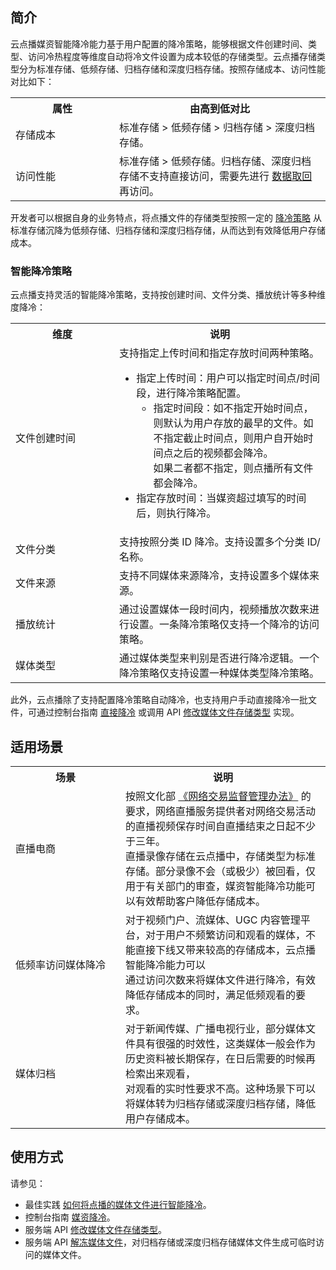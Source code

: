 ## 简介
云点播媒资智能降冷能力基于用户配置的降冷策略，能够根据文件创建时间、类型、访问冷热程度等维度自动将冷文件设置为成本较低的存储类型。云点播存储类型分为标准存储、低频存储、归档存储和深度归档存储。按照存储成本、访问性能对比如下：

<table>
    <tr>
        <th style="width:150px">
            属性              
        </th>
				<th>
           由高到低对比
        </th>
    </tr>
		 <tr>
        <td>
            存储成本
        </td>
				<td>
				标准存储 > 低频存储 > 归档存储 > 深度归档存储。
        </td>
		</tr>
		<tr>
        <td>
            访问性能
        </td>
				<td>
				标准存储 > 低频存储。归档存储、深度归档存储不支持直接访问，需要先进行 <a href="https://cloud.tencent.com/document/product/266/56196#.E6.95.B0.E6.8D.AE.E5.8F.96.E5.9B.9E.E5.8F.8A.E5.8F.96.E5.9B.9E.E6.A8.A1.E5.BC.8F.3Ca-id.3D.22retake.22.3E.3C.2Fa.3E" title="数据取回" target="_blank">数据取回</a> 再访问。
        </td>
		</tr>
</table>

开发者可以根据自身的业务特点，将点播文件的存储类型按照一定的 <a href="https://cloud.tencent.com/document/product/266/56196#.E7.AD.96.E7.95.A5.E7.AE.A1.E7.90.86.3Ca-id.3D.22strategy.22.3E.3C.2Fa.3E" title="降冷策略">降冷策略</a> 从标准存储沉降为低频存储、归档存储和深度归档存储，从而达到有效降低用户存储成本。

### 智能降冷策略
云点播支持灵活的智能降冷策略，支持按创建时间、文件分类、播放统计等多种维度降冷：

<table>
    <tr>
        <th style="width:150px">
            维度              
        </th>
				<th>
           说明
        </th>
    </tr>
		 <tr>
        <td>
            文件创建时间
        </td>
				<td>
				支持指定上传时间和指定存放时间两种策略。
				<ul>
					<li>指定上传时间：用户可以指定时间点/时间段，进行降冷策略配置。
						<ul>
						<li>指定时间段：如不指定开始时间点，则默认为用户存放的最早的文件。如不指定截止时间点，则用户自开始时间点之后的视频都会降冷。</br>如果二者都不指定，则点播所有文件都会降冷。</li>
							</ul>
					</li>
					<li>指定存放时间：当媒资超过填写的时间后，则执行降冷。</li>
				</ul>
        </td>
		</tr>
		<tr>
        <td>
            文件分类
        </td>
				<td>
				支持按照分类 ID 降冷。支持设置多个分类 ID/名称。
        </td>
		</tr>
		<tr>
        <td>
            文件来源
        </td>
				<td>
				支持不同媒体来源降冷，支持设置多个媒体来源。
        </td>
		</tr>
		<tr>
        <td>
            播放统计
        </td>
				<td>
				通过设置媒体一段时间内，视频播放次数来进行设置。一条降冷策略仅支持一个降冷的访问策略。
        </td>
		</tr>
		<tr>
        <td>
            媒体类型
        </td>
				<td>
				通过媒体类型来判别是否进行降冷逻辑。一个降冷策略仅支持设置一种媒体类型降冷策略。
        </td>
		</tr>
</table>

此外，云点播除了支持配置降冷策略自动降冷，也支持用户手动直接降冷一批文件，可通过控制台指南 [直接降冷](https://cloud.tencent.com/document/product/266/55267#.E7.9B.B4.E6.8E.A5.E9.99.8D.E5.86.B7) 或调用 API [修改媒体文件存储类型](https://cloud.tencent.com/document/product/266/70862) 实现。

## 适用场景
<table>
    <tr>
        <th style="width:160px">
            场景              
        </th>
				<th>
           说明
        </th>
    </tr>
		 <tr>
        <td>
            直播电商
        </td>
				<td>
				按照文化部 <a href="https://gkml.samr.gov.cn/nsjg/fgs/202103/t20210315_326936.html" title="网络交易监督管理办法" target="_blank">《网络交易监督管理办法》</a> 的要求，网络直播服务提供者对网络交易活动的直播视频保存时间自直播结束之日起不少于三年。</br>直播录像存储在云点播中，存储类型为标准存储。部分录像不会（或极少）被回看，仅用于有关部门的审查，媒资智能降冷功能可以有效帮助客户降低存储成本。
        </td>
		</tr>
		<tr>
        <td>
            低频率访问媒体降冷
        </td>
				<td>
				对于视频门户、流媒体、UGC 内容管理平台，对于用户不频繁访问和观看的媒体，不能直接下线又带来较高的存储成本，云点播智能降冷能力可以</br>通过访问次数来将媒体文件进行降冷，有效降低存储成本的同时，满足低频观看的要求。
        </td>
		</tr>
		<tr>
        <td>
            媒体归档
        </td>
				<td>
				对于新闻传媒、广播电视行业，部分媒体文件具有很强的时效性，这类媒体一般会作为历史资料被长期保存，在日后需要的时候再检索出来观看，</br>对观看的实时性要求不高。这种场景下可以将媒体转为归档存储或深度归档存储，降低用户存储成本。
        </td>
		</tr>
</table>

## 使用方式
请参见：
- 最佳实践 [如何将点播的媒体文件进行智能降冷](https://cloud.tencent.com/document/product/266/56196)。
- 控制台指南 [媒资降冷](https://cloud.tencent.com/document/product/266/55267)。
- 服务端 API [修改媒体文件存储类型](https://cloud.tencent.com/document/product/266/70862)。
- 服务端 API [解冻媒体文件](https://cloud.tencent.com/document/product/266/75728)，对归档存储或深度归档存储媒体文件生成可临时访问的媒体文件。
